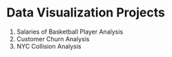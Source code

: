 # Data Visualization Projects
1. Salaries of Basketball Player Analysis
2. Customer Churn Analysis
3. NYC Collision Analysis 
